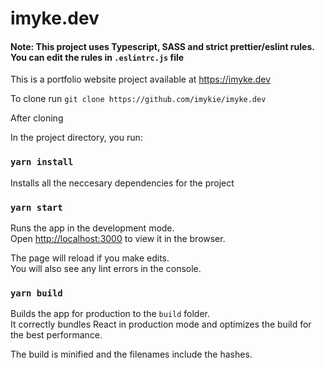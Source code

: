 # imyke.dev

#### Note: This project uses Typescript, SASS and strict prettier/eslint rules. You can edit the rules in `.eslintrc.js` file
This is a portfolio website project available at https://imyke.dev

To clone run `git clone https://github.com/imykie/imyke.dev`

After cloning

In the project directory, you run:

### `yarn install`

Installs all the neccesary dependencies for the project

### `yarn start`

Runs the app in the development mode.\
Open [http://localhost:3000](http://localhost:3000) to view it in the browser.

The page will reload if you make edits.\
You will also see any lint errors in the console.

### `yarn build`

Builds the app for production to the `build` folder.\
It correctly bundles React in production mode and optimizes the build for the best performance.

The build is minified and the filenames include the hashes.
